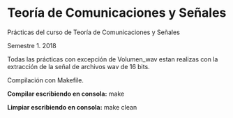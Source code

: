 # Teoría de Comunicaciones y Señales
Prácticas del curso de Teoría de Comunicaciones y Señales

Semestre 1. 2018

Todas las prácticas con excepción de Volumen_wav estan realizas
con la extracción de la señal de archivos wav de 16 bits. 

Compilación con Makefile.

**Compilar escribiendo en consola:**
	make

**Limpiar escribiendo en consola:**
	make clean
